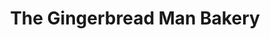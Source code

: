 ---
title: "The Gingerbread Man Bakery"
url: /addlestone/the-gingerbread-man-bakery/
shop: Bäckerei
---